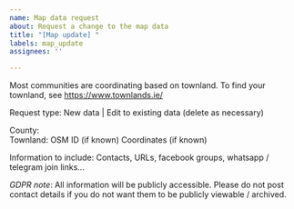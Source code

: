 ```yaml
---
name: Map data request
about: Request a change to the map data
title: "[Map update] "
labels: map_update
assignees: ''

---
```


Most communities are coordinating based on townland. To find your townland, see https://www.townlands.ie/

Request type:   New data  |  Edit to existing data (delete as necessary)

County:  
Townland:
OSM ID (if known)
Coordinates (if known)

Information to include:
     Contacts, URLs, facebook groups, whatsapp / telegram join links...

*GDPR note*: All information will be publicly accessible. Please do not post contact details if you do not want them to be publicly viewable / archived.
